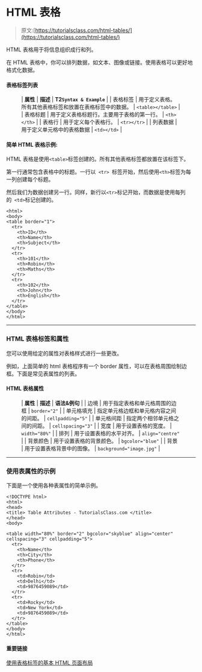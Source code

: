 # HTML 表格

> 原文:[https://tutorialsclass.com/html-tables/](https://tutorialsclass.com/html-tables/)

HTML 表格用于将信息组织成行和列。

在 HTML 表格中，你可以排列数据，如文本、图像或链接。使用表格可以更好地格式化数据。

#### 表格标签列表

<figure class="wp-block-table">

| **属性** | **描述** | **T2`Syntax & Example`** |
| 表格标签 | 用于定义表格。所有其他表格标签和放置在表格标签中的数据。 | `<table></table>` |
| 表格标题 | 用于定义表格标题行。主要用于表格的第一行。 | `<th></th>` |
| 表格行 | 用于定义每个表格行。 | `<tr></tr>` |
| 列表数据 | 用于定义单元格中的表格数据 | `<td></td>` |

</figure>

#### 简单 HTML 表格示例:

HTML 表格是使用`<table>`标签创建的。所有其他表格标签都放置在该标签下。

第一行通常包含表格中的标题。一行以` <tr> `标签开始，然后使用`<th>`标签为每一列创建每个标题。

然后我们为数据创建另一行。同样，新行以`<tr>`标记开始，而数据是使用每列的` <td>`标记创建的。

```
<html>
<body>
<table border="1">
  <tr>
    <th>ID</th>
    <th>Name</th> 
    <th>Subject</th>
  </tr>
  <tr>
    <th>101</th>
    <th>Robin</th> 
    <th>Maths</th>
  </tr>
  <tr>
    <th>102</th>
    <th>John</th> 
    <th>English</th>
  </tr>
</table>
</body>
</html>
```

* * *

### HTML 表格标签和属性

您可以使用给定的属性对表格样式进行一些更改。

例如，上面简单的 html 表格程序有一个 border 属性，可以在表格周围绘制边框。下面是常见表属性的列表。

#### HTML 表格属性

<figure class="wp-block-table">

| **属性** | **描述** | **语法&例句** |
| 边境 | 用于指定表格和单元格周围的边框 | `border="2"` |
| 单元格填充 | 指定单元格边框和单元格内容之间的间距。 | `cellpadding="5"` |
| 单元格间距 | 指定两个相邻单元格之间的间距。 | `cellspacing="3"` |
| 宽度 | 用于设置表格的宽度。 | `width="80%"` |
| 排列 | 用于设置表格的水平对齐。 | `align="centre"` |
| 背景颜色 | 用于设置表格的背景颜色。 | `bgcolor="blue"` |
| 背景 | 用于设置表格背景中的图像。 | `background="image.jpg"` |

</figure>

* * *

### 使用表属性的示例

下面是一个使用各种表属性的简单示例。

```
<!DOCTYPE html>
<html>
<head>
<title> Table Attributes - TutorialsClass.com </title>
</head>
<body>

<table width="80%" border="2" bgcolor="skyblue" align="center" cellspacing="3" cellpadding="5">
  <tr>
    <th>Name</th>
    <th>City</th>
    <th>Phone</th>
  </tr>
  <tr>
    <td>Robin</td>
    <td>Delhi</td>
    <td>9876459089</td>
  </tr>
  <tr>
    <td>Rocky</td>
    <td>New York</td>
    <td>9876459089</td>
  </tr>
</table>
</body>
</html>
```

#### 重要链接

[使用表格标签的基本 HTML 页面布局](http://tutorialsclass.com/code/basic-html-layout-using-table)